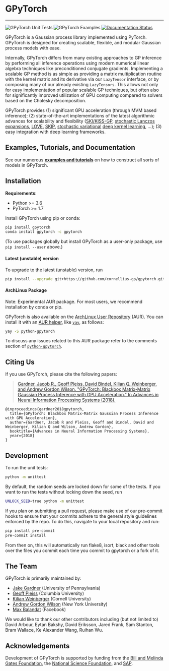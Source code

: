 # GPyTorch

---
![GPyTorch Unit Tests](https://github.com/cornellius-gp/gpytorch/workflows/GPyTorch%20Unit%20Tests/badge.svg)
![GPyTorch Examples](https://github.com/cornellius-gp/gpytorch/workflows/GPyTorch%20Examples/badge.svg)
[![Documentation Status](https://readthedocs.org/projects/gpytorch/badge/?version=latest)](https://gpytorch.readthedocs.io/en/latest/?badge=latest)

GPyTorch is a Gaussian process library implemented using PyTorch. GPyTorch is designed for creating scalable, flexible, and modular Gaussian process models with ease.

Internally, GPyTorch differs from many existing approaches to GP inference by performing all inference operations using modern numerical linear algebra techniques like preconditioned conjugate gradients. Implementing a scalable GP method is as simple as providing a matrix multiplication routine with the kernel matrix and its derivative via our `LazyTensor` interface, or by composing many of our already existing `LazyTensors`. This allows not only for easy implementation of popular scalable GP techniques, but often also for significantly improved utilization of GPU computing compared to solvers based on the Cholesky decomposition.

GPyTorch provides (1) significant GPU acceleration (through MVM based inference); (2) state-of-the-art implementations of the latest algorithmic advances for scalability and flexibility ([SKI/KISS-GP](http://proceedings.mlr.press/v37/wilson15.pdf), [stochastic Lanczos expansions](https://arxiv.org/abs/1711.03481), [LOVE](https://arxiv.org/pdf/1803.06058.pdf), [SKIP](https://arxiv.org/pdf/1802.08903.pdf), [stochastic variational](https://arxiv.org/pdf/1611.00336.pdf) [deep kernel learning](http://proceedings.mlr.press/v51/wilson16.pdf), ...); (3) easy integration with deep learning frameworks.

## Examples, Tutorials, and Documentation

See our numerous [**examples and tutorials**](https://gpytorch.readthedocs.io/en/latest/) on how to construct all sorts of models in GPyTorch.

## Installation

**Requirements**:
- Python >= 3.6
- PyTorch >= 1.7

Install GPyTorch using pip or conda:

```bash
pip install gpytorch
conda install gpytorch -c gpytorch
```

(To use packages globally but install GPyTorch as a user-only package, use `pip install --user` above.)

#### Latest (unstable) version

To upgrade to the latest (unstable) version, run

```bash
pip install --upgrade git+https://github.com/cornellius-gp/gpytorch.git
```

#### ArchLinux Package
Note: Experimental AUR package. For most users, we recommend installation by conda or pip.

GPyTorch is also available on the [ArchLinux User Repository](https://wiki.archlinux.org/index.php/Arch_User_Repository) (AUR).
You can install it with an [AUR helper](https://wiki.archlinux.org/index.php/AUR_helpers), like [`yay`](https://aur.archlinux.org/packages/yay/), as follows:

```bash
yay -S python-gpytorch
```
To discuss any issues related to this AUR package refer to the comments section of
[`python-gpytorch`](https://aur.archlinux.org/packages/python-gpytorch/).

## Citing Us

If you use GPyTorch, please cite the following papers:
> [Gardner, Jacob R., Geoff Pleiss, David Bindel, Kilian Q. Weinberger, and Andrew Gordon Wilson. "GPyTorch: Blackbox Matrix-Matrix Gaussian Process Inference with GPU Acceleration." In Advances in Neural Information Processing Systems (2018).](https://arxiv.org/abs/1809.11165)
```
@inproceedings{gardner2018gpytorch,
  title={GPyTorch: Blackbox Matrix-Matrix Gaussian Process Inference with GPU Acceleration},
  author={Gardner, Jacob R and Pleiss, Geoff and Bindel, David and Weinberger, Kilian Q and Wilson, Andrew Gordon},
  booktitle={Advances in Neural Information Processing Systems},
  year={2018}
}
```

## Development

To run the unit tests:
```bash
python -m unittest
```

By default, the random seeds are locked down for some of the tests.
If you want to run the tests without locking down the seed, run
```bash
UNLOCK_SEED=true python -m unittest
```

If you plan on submitting a pull request, please make use of our pre-commit hooks to ensure that your commits adhere
to the general style guidelines enforced by the repo. To do this, navigate to your local repository and run:
```bash
pip install pre-commit
pre-commit install
```
From then on, this will automatically run flake8, isort, black and other tools over the files you commit each time you commit to gpytorch or a fork of it.

## The Team

GPyTorch is primarily maintained by:
- [Jake Gardner](https://www.cis.upenn.edu/~jacobrg/index.html) (University of Pennsylvania)
- [Geoff Pleiss](http://github.com/gpleiss) (Columbia University)
- [Kilian Weinberger](http://kilian.cs.cornell.edu/) (Cornell University)
- [Andrew Gordon Wilson](https://cims.nyu.edu/~andrewgw/) (New York University)
- [Max Balandat](https://research.fb.com/people/balandat-max/) (Facebook)

We would like to thank our other contributors including (but not limited to)  David Arbour, Eytan Bakshy, David Eriksson, Jared Frank, Sam Stanton, Bram Wallace, Ke Alexander Wang, Ruihan Wu.

## Acknowledgements
Development of GPyTorch is supported by funding from the [Bill and Melinda Gates Foundation](https://www.gatesfoundation.org/), the [National Science Foundation](https://www.nsf.gov/), and [SAP](https://www.sap.com/index.html).
